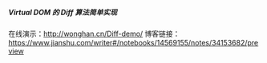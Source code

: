 ##### Virtual DOM 的 Diff 算法简单实现
在线演示：http://wonghan.cn/Diff-demo/
博客链接：https://www.jianshu.com/writer#/notebooks/14569155/notes/34153682/preview

